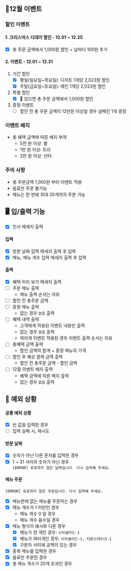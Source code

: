 ## 🎄12월 이벤트

### 할인 이벤트

#### 1. 크리스마스 디데이 할인 - 12.01 ~ 12.25

- [x] 총 주문 금액에서 1,000원 할인 + 날마다 100원 추가

#### 2. 이벤트 - 12.01 ~ 12.31

1. 기간 할인
    - [x] 평일(일요일~목요일): 디저트 1개당 2,023원 할인
    - [x] 주말(금요일~토요일): 메인 1개당 2,023원 할인
2. 특별 할인
    - [x] 🌟 있으면 총 주문 금액에서 1,000원 할인
3. 증정 이벤트
    - [ ] 할인 전 총 주문 금액이 12만원 이상일 경우 샴페인 1개 증정

### 이벤트 배지

- 총 혜택 금액에 따른 배지 부여
    - 5천 원 이상: 별
    - 1만 원 이상: 트리
    - 2만 원 이상: 산타

### 주의 사항

- 총 주문금액 1,000원 부터 이벤트 적용
- 음료만 주문 불가능
- 메뉴는 한 번에 최대 20개까지 주문 가능

## 🖥️ 입/출력 기능

- [x] 인사 메세지 출력

#### 입력

- [x] 방문 날짜 입력 메세지 출력 후 입력
- [x] 메뉴, 메뉴 개수 입력 메세지 출력 후 입력

#### 출력

- [x] 혜택 미리 보기 메세지 출력
- [ ] 주문 메뉴 출력
    - 메뉴 출력 순서는 자유
- [ ] 할인 전 총주문 금액
- [ ] 증정 메뉴 출력
    - 없는 경우 `없음` 출력
- [ ] 혜택 내역 출력
    - 고객에게 적용된 이벤트 내용만 출력
    - 없는 경우 `없음` 출력
    - 여러개 이벤트 적용된 경우 이벤트 출력 순서는 자유
- [ ] 총혜택 금액 출력
    - 할인 금액의 합계 + 증정 메뉴의 가격
- [ ] 할인 후 예상 결제 금액 출력
    - 할인 전 총주문 금액 - 할인 금액
- [ ] 12월 이벤트 배지 출력
    - 혜택 금액에 따른 배지 출력
    - 없는 경우 `없음` 출력

## 👾 예외 상황

#### 공통 예외 상황

- [x] 빈 값을 입력한 경우
- [ ] 입력 실패 시, 재시도

#### 방문 날짜

- [x] 숫자가 아닌 다른 문자를 입력한 경우
- [x] 1 ~ 31 사이의 숫자가 아닌 경우 </br>
  `[ERROR] 유효하지 않은 날짜입니다. 다시 입력해 주세요.`

#### 메뉴 주문

`[ERROR] 유효하지 않은 주문입니다. 다시 입력해 주세요.`

- [x] 메뉴판에 없는 메뉴를 주문하는 경우
- [x] 메뉴 개수가 1 미만인 경우
    - 메뉴 개수 0 일 경우
    - 메뉴 개수 음수일 경우
- [x] 메뉴 형식이 예시와 다른 경우 </br>
    - [x] 메뉴가 한 개인 경우: `시저샐러드-1`
    - [x] 메뉴가 여러개인 경우: `시저샐러드-1, 티본스테이크-1`
    - [x] 구분자 사이에 공백이 있는 경우
- [x] 중복 메뉴를 입력한 경우
- [x] 음료만 주문한 경우
- [x] 총 메뉴 개수가 20개 초과인 경우